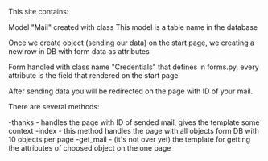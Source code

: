 This site contains:

Model "Mail" created with class
This model is a table name in the database

Once we create object (sending our data) on the start page, we creating a new row in DB with form data as attributes

Form handled with class name "Credentials" that defines in forms.py, every attribute is the field that rendered on the start page

After sending data you will be redirected on the page with ID of your mail.

There are several methods:

-thanks - handles the page with ID of sended mail, gives the template some context
-index - this method handles the page with all objects form DB with 10 objects per page
-get_mail - (it's not over yet) the template for getting the attributes of choosed object on the one page

